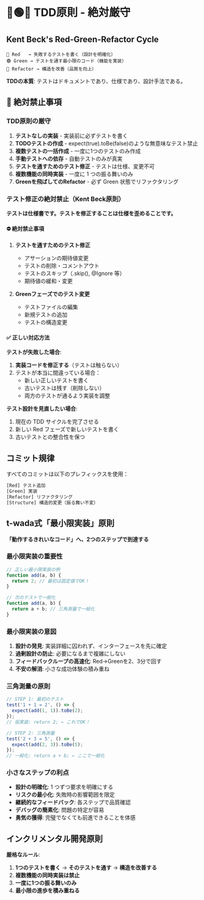 # 🔴🟢🔵 TDD原則 - 絶対厳守

## Kent Beck's Red-Green-Refactor Cycle

```
🔴 Red   → 失敗するテストを書く（設計を明確化）
🟢 Green → テストを通す最小限のコード（機能を実装）
🔵 Refactor → 構造を改善（品質を向上）
```

**TDDの本質**: テストはドキュメントであり、仕様であり、設計手法である。

## 🚫 絶対禁止事項

### TDD原則の厳守

1. **テストなしの実装** - 実装前に必ずテストを書く
2. **TODOテストの作成** - expect(true).toBe(false)のような無意味なテスト禁止
3. **複数テストの一括作成** - 一度に1つのテストのみ作成
4. **手動テストへの依存** - 自動テストのみが真実
5. **テストを通すためのテスト修正** - テストは仕様、変更不可
6. **複数機能の同時実装** - 一度に 1 つの振る舞いのみ
7. **Greenを飛ばしてのRefactor** - 必ず Green 状態でリファクタリング

### テスト修正の絶対禁止（Kent Beck原則）

**テストは仕様書です。テストを修正することは仕様を歪めることです。**

#### ⛔ 絶対禁止事項

1. **テストを通すためのテスト修正**
   - アサーションの期待値変更
   - テストの削除・コメントアウト
   - テストのスキップ（.skip(), @Ignore 等）
   - 期待値の緩和・変更

2. **Greenフェーズでのテスト変更**
   - テストファイルの編集
   - 新規テストの追加
   - テストの構造変更

#### ✅ 正しい対応方法

**テストが失敗した場合**:
1. **実装コードを修正する**（テストは触らない）
2. テストが本当に間違っている場合：
   - 新しい正しいテストを書く
   - 古いテストは残す（削除しない）
   - 両方のテストが通るよう実装を調整

**テスト設計を見直したい場合**:
1. 現在の TDD サイクルを完了させる
2. 新しい Red フェーズで新しいテストを書く
3. 古いテストとの整合性を保つ

## コミット規律

すべてのコミットは以下のプレフィックスを使用：

```bash
[Red] テスト追加
[Green] 実装
[Refactor] リファクタリング
[Structure] 構造的変更（振る舞い不変）
```

## t-wada式「最小限実装」原則

**「動作するきれいなコード」へ、2つのステップで到達する**

### 最小限実装の重要性

```javascript
// 正しい最小限実装の例
function add(a, b) {
  return 2; // 最初は固定値でOK！
}

// 次のテストで一般化
function add(a, b) {
  return a + b; // 三角測量で一般化
}
```

### 最小限実装の意図

1. **設計の発見**: 実装詳細に囚われず、インターフェースを先に確定
2. **過剰設計の防止**: 必要になるまで複雑にしない
3. **フィードバックループの高速化**: Red→Greenを2、3分で回す
4. **不安の解消**: 小さな成功体験の積み重ね

### 三角測量の原則

```javascript
// STEP 1: 最初のテスト
test('1 + 1 = 2', () => {
  expect(add(1, 1)).toBe(2);
});
// 仮実装: return 2; ← これでOK！

// STEP 2: 三角測量
test('2 + 3 = 5', () => {
  expect(add(2, 3)).toBe(5);
});
// 一般化: return a + b; ← ここで一般化
```

### 小さなステップの利点

- **設計の明確化**: 1 つずつ要求を明確にする
- **リスクの最小化**: 失敗時の影響範囲を限定
- **継続的なフィードバック**: 各ステップで品質確認
- **デバッグの簡素化**: 問題の特定が容易
- **勇気の獲得**: 完璧でなくても前進できることを体感

## インクリメンタル開発原則

**厳格なルール**:
1. **1つのテストを書く** → **そのテストを通す** → **構造を改善する**
2. **複数機能の同時実装は禁止**
3. **一度に1つの振る舞いのみ**
4. **最小限の進歩を積み重ねる**